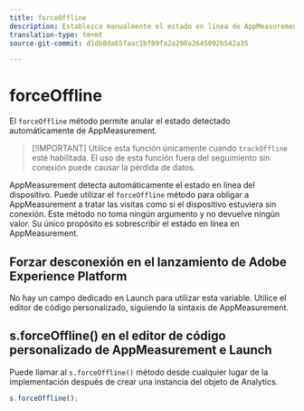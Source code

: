 ```yaml
---
title: forceOffline
description: Establezca manualmente el estado en línea de AppMeasurement.
translation-type: tm+mt
source-git-commit: d1db8da65faac1bf09fa2a290a2645092b542a35

---
```



# forceOffline

El `forceOffline` método permite anular el estado detectado automáticamente de AppMeasurement.

> [!IMPORTANT] Utilice esta función únicamente cuando `trackOffline` esté habilitada. El uso de esta función fuera del seguimiento sin conexión puede causar la pérdida de datos.

AppMeasurement detecta automáticamente el estado en línea del dispositivo. Puede utilizar el `forceOffline` método para obligar a AppMeasurement a tratar las visitas como si el dispositivo estuviera sin conexión. Este método no toma ningún argumento y no devuelve ningún valor. Su único propósito es sobrescribir el estado en línea en AppMeasurement.

## Forzar desconexión en el lanzamiento de Adobe Experience Platform

No hay un campo dedicado en Launch para utilizar esta variable. Utilice el editor de código personalizado, siguiendo la sintaxis de AppMeasurement.

## s.forceOffline() en el editor de código personalizado de AppMeasurement e Launch

Puede llamar al `s.forceOffline()` método desde cualquier lugar de la implementación después de crear una instancia del objeto de Analytics.

```js
s.forceOffline();
```
